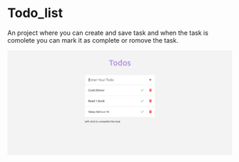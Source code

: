 # Todo_list
An project where you can create and save task and when the task is comolete you can mark it as complete or romove the task.

<img src="./todolist.png" />
